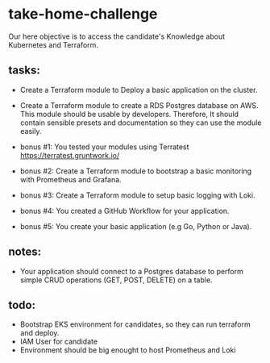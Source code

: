 # take-home-challenge

Our here objective is to access the candidate's Knowledge about Kubernetes and Terraform.

## tasks:
- Create a Terraform module to Deploy a basic application on the cluster.
- Create a Terraform module to create a RDS Postgres database on AWS. This module should be usable by developers. 
  Therefore, It should contain sensible presets and documentation so they can use the module easily.

- bonus #1: You tested your modules using Terratest https://terratest.gruntwork.io/
- bonus #2: Create a Terraform module to bootstrap a basic monitoring with Prometheus and Grafana.
- bonus #3: Create a Terraform module to setup basic logging with Loki.
- bonus #4: You created a GitHub Workflow for your application.
- bonus #5: You create your basic application (e.g Go, Python or Java).

## notes:
- Your application should connect to a Postgres database to perform simple CRUD operations (GET, POST, DELETE) on a table.

## todo:
- Bootstrap EKS environment for candidates, so they can run terraform and deploy.
- IAM User for candidate
- Environment should be big enought to host Prometheus and Loki
